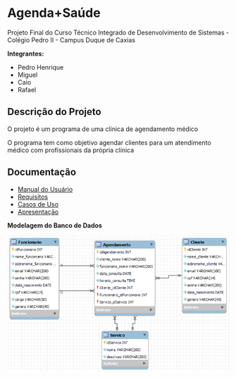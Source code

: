 # Agenda+Saúde

Projeto Final do Curso Técnico Integrado de Desenvolvimento de Sistemas - Colégio Pedro II - Campus Duque de Caxias

**Integrantes:**
 - Pedro Henrique
 - Miguel
 - Caio
 - Rafael

 ## Descrição do Projeto

O projeto é um programa de uma clínica de agendamento médico 

O programa tem como objetivo agendar clientes para um atendimento médico com profissionais da própria clínica

## Documentação

- [Manual do Usuário](manual.md)
- [Requisitos](requisitos.md)
- [Casos de Uso](casos-de-uso.md)
- [Apresentação](apresentacao.pdf)

**Modelagem do Banco de Dados**

![Diagrama de Banco de Dados](https://github.com/cp2-dc-info-projeto-final/medi-sched/blob/main/diagrama%20banco%20de%20dados/Diagrama-AgendaSaude-banco-de-dados.png)
